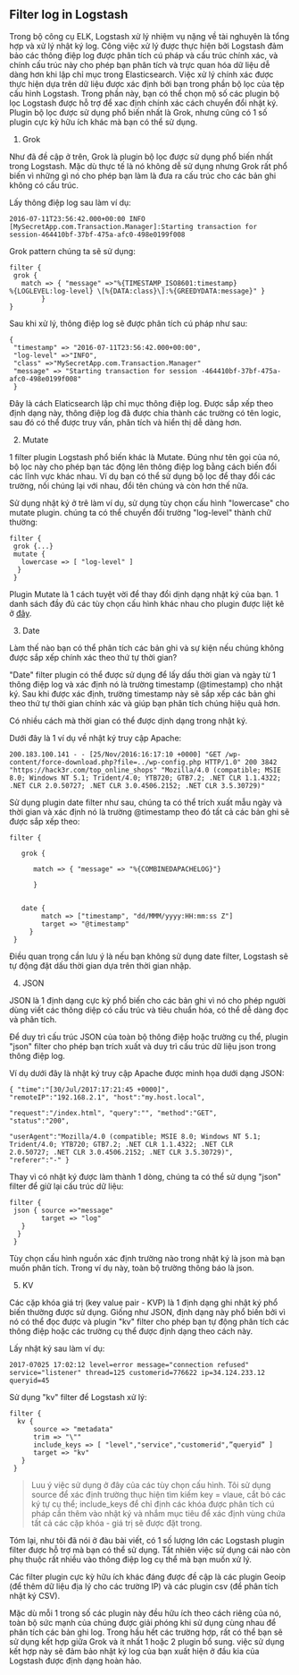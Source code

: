 ## Filter log in Logstash

Trong bộ công cụ ELK, Logstash xử lý nhiệm vụ nặng về tài nghuyên là tổng hợp và xử lý nhật ký log. Công việc xử lý được thực hiện bởi Logstash đảm bảo các thông điệp log được phân tích cú pháp và cấu trúc chính xác, và chính cấu trúc này cho phép bạn phân tích và trực quan hóa dữ liệu dễ dàng hơn khi lập chỉ mục trong Elasticsearch. Việc xử lý chính xác được thực hiện dựa trên dữ liệu được xác định bởi bạn trong phần bộ lọc của tệp cấu hình Logstash. Trong phần này, bạn có thể chọn mộ số các plugin bộ lọc Logstash được hỗ trợ để xac định chính xác cách chuyển đổi nhật ký. Plugin bộ lọc được sử dụng phổ biến nhất là Grok, nhưng cũng có 1 số plugin cực kỳ hữu ích khác mà bạn có thể sử dụng.

1. Grok

Như đã đề cập ở trên, Grok là plugin bộ lọc được sử dụng phổ biến nhất trong Logstash. Mặc dù thực tế là nó không dễ sử dụng nhưng Grok rất phổ biến vì những gì nó cho phép bạn làm là đưa ra cấu trúc cho các bản ghi không có cấu trúc.

Lấy thông điệp log sau làm ví dụ:

`2016-07-11T23:56:42.000+00:00 INFO [MySecretApp.com.Transaction.Manager]:Starting transaction for session-464410bf-37bf-475a-afc0-498e0199f008`

Grok pattern chúng ta sẽ sử dụng:

```
filter {
 grok {
   match => { "message" =>"%{TIMESTAMP_ISO8601:timestamp} 
%{LOGLEVEL:log-level} \[%{DATA:class}\]:%{GREEDYDATA:message}" }
        }
}
```

Sau khi xử lý, thông điệp log sẽ được phân tích cú pháp như sau:

```
{
 "timestamp" => "2016-07-11T23:56:42.000+00:00",
 "log-level" =>"INFO",
 "class" =>"MySecretApp.com.Transaction.Manager"
 "message" => "Starting transaction for session -464410bf-37bf-475a-afc0-498e0199f008"
 }
```

Đây là cách Elaticsearch lập chỉ mục thông điệp log. Được sắp xếp theo định dạng này, thông điệp log đã được chia thành các trường có tên logic, sau đó có thể được truy vấn, phân tích và hiển thị dễ dàng hơn.

2. Mutate

1 filter plugin Logstash phổ biến khác là Mutate. Đúng như tên gọi của nó, bộ lọc này cho phép bạn tác động lên thông điệp log bằng cách biến đổi các lĩnh vực khác nhau. Ví dụ bạn có thể sử dụng bộ lọc để thay đổi các trường, nối chúng lại với nhau, đổi tên chúng và còn hơn thế nữa.

Sử dụng nhật ký ở trê làm ví dụ, sử dụng tùy chọn cấu hình "lowercase" cho mutate plugin. chúng ta có thể chuyển đổi trường "log-level" thành chữ thường:

```
filter {
 grok {...}
 mutate {
   lowercase => [ "log-level" ]
  }
 }
```

Plugin Mutate là 1 cách tuyệt vời để thay đổi dịnh dạng nhật ký của bạn. 1 danh sách đầy đủ các tùy chọn cấu hình khác nhau cho plugin được liệt kê ở [đây](https://www.elastic.co/guide/en/logstash/current/plugins-filters-mutate.html).

3. Date

Làm thế nào bạn có thể phân tích các bản ghi và sự kiện nếu chúng không được sắp xếp chính xác theo thứ tự thời gian?

"Date" filter plugin có thể được sử dụng để lấy dấu thời gian và ngày từ 1 thông điệp log và xác định nó là trường timestamp (@timestamp) cho nhật ký. Sau khi được xác định, trường timestamp này sẽ sắp xếp các bản ghi theo thứ tự thời gian chính xác và giúp bạn phân tích chúng hiệu quả hơn.

Có nhiều cách mà thời gian có thể được dịnh dạng trong nhật ký.

Dưới đây là 1 ví dụ về nhật ký truy cập Apache:

`200.183.100.141 - - [25/Nov/2016:16:17:10 +0000] "GET /wp-content/force-download.php?file=../wp-config.php HTTP/1.0" 200 3842 "https://hack3r.com/top_online_shops" "Mozilla/4.0 (compatible; MSIE 8.0; Windows NT 5.1; Trident/4.0; YTB720; GTB7.2; .NET CLR 1.1.4322; .NET CLR 2.0.50727; .NET CLR 3.0.4506.2152; .NET CLR 3.5.30729)"`

Sử dụng plugin date filter như sau, chúng ta có thể trích xuất mẫu ngày và thời gian và xác định nó là trường @timestamp theo đó tất cả các bản ghi sẽ được sắp xếp theo:

```
filter {
 
   grok {
 
      match => { "message" => "%{COMBINEDAPACHELOG}"}
      
      }
   
 
   date {
        match => ["timestamp", "dd/MMM/yyyy:HH:mm:ss Z"]
        target => "@timestamp"
     }
 }
```

Điều quan trọng cần lưu ý là nếu bạn không sử dụng date filter, Logstash sẽ tự động đặt dấu thời gian dựa trên thời gian nhập.

4. JSON

JSON là 1 định dạng cực kỳ phổ biến cho các bản ghi vì nó cho phép người dùng viết các thông diệp có cấu trúc và tiêu chuẩn hóa, có thể dễ dàng đọc và phân tích.

Để duy trì cấu trúc JSON của toàn bộ thông điệp hoặc trường cụ thể, plugin "json" filter cho phép bạn trích xuất và duy trì cấu trúc dữ liệu json trong thông điệp log.

Ví dụ dưới đây là nhật ký truy cập Apache được minh họa dưới dạng JSON:

```
{ "time":"[30/Jul/2017:17:21:45 +0000]", 
"remoteIP":"192.168.2.1", "host":"my.host.local",
 
"request":"/index.html", "query":"", "method":"GET", 
"status":"200",
 
"userAgent":"Mozilla/4.0 (compatible; MSIE 8.0; Windows NT 5.1; 
Trident/4.0; YTB720; GTB7.2; .NET CLR 1.1.4322; .NET CLR 
2.0.50727; .NET CLR 3.0.4506.2152; .NET CLR 3.5.30729)", 
"referer":"-" }
```

Thay vì có nhật ký được làm thành 1 dòng, chúng ta có thể sử dụng "json" filter để giữ lại cấu trúc dữ liệu:

```
filter {
 json { source =>"message"
        target => "log"
   }
  }
 }
```

Tùy chọn cấu hình nguồn xác định trường nào trong nhật ký là json mà bạn muốn phân tích. Trong ví dụ này, toàn bộ trường thông báo là json.

5. KV

Các cặp khóa giá trị (key value pair - KVP) là 1 định dạng ghi nhật ký phổ biến thường được sử dụng. Giống như JSON, định dạng này phổ biến bởi vì nó có thể đọc được và plugin "kv" filter cho phép bạn tự động phân tích các thông điệp hoặc các trường cụ thể được định dạng theo cách này.

Lấy nhật ký sau làm ví dụ:

```
2017-07025 17:02:12 level=error message="connection refused" 
service="listener" thread=125 customerid=776622 ip=34.124.233.12 
queryid=45
```

Sử dụng "kv" filter để Logstash xử lý:

```
filter {
  kv {
      source => "metadata"
      trim => "\""
      include_keys => [ "level","service","customerid",”queryid” ]
      target => "kv"
   }
 }
```

>Luu ý việc sử dụng ở đây của các tùy chọn cấu hình. Tôi sử dụng source để xác định trường thục hiện tìm kiếm key = vlaue, cắt bỏ các ký tự cụ thể; include_keys để chỉ định các khóa được phân tích cú pháp cần thêm vào nhật ký và nhắm mục tiêu để xác định vùng chứa tất cả các cặp khóa - giá trị sẽ được đặt trong.

Tóm lại, như tôi đã nói ở đàu bài viết, có 1 số lượng lớn các Logstash plugin filter được hỗ trợ mà bạn có thể sử dụng. Tất nhiên việc sử dụng cái nào còn phụ thuộc rất nhiều vào thông điệp log cụ thể mà bạn muốn xử lý.

Các filter plugin cực kỳ hữu ích khác đáng được đề cập là các plugin Geoip (để thêm dữ liệu địa lý cho các trường IP) và các plugin csv (để phân tích nhật ký CSV).

Mặc dù mỗi 1 trong số các plugin này đều hữu ích theo cách riêng của nó, toàn bộ sức mạnh của chúng được giải phóng khi sử dụng cùng nhau để phân tích các bản ghi log. Trong hầu hết các trường hợp, rất có thể bạn sẽ sử dụng kết hợp giữa Grok và ít nhất 1 hoặc 2 plugin bổ sung. việc sử dụng kết hợp này sẽ đảm bảo nhật ký log của bạn xuất hiện ở đầu kia của Logstash được định dạng hoàn hảo.